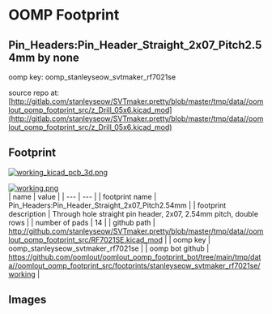 # OOMP Footprint  
## Pin_Headers:Pin_Header_Straight_2x07_Pitch2.54mm  by none  
  
oomp key: oomp_stanleyseow_svtmaker_rf7021se  
  
source repo at: [http://gitlab.com/stanleyseow/SVTmaker.pretty/blob/master/tmp/data//oomlout_oomp_footprint_src/z_Drill_05x6.kicad_mod](http://gitlab.com/stanleyseow/SVTmaker.pretty/blob/master/tmp/data//oomlout_oomp_footprint_src/z_Drill_05x6.kicad_mod)  
## Footprint  
  
[![working_kicad_pcb_3d.png](working_kicad_pcb_3d_600.png)](working_kicad_pcb_3d.png)  
  
[![working.png](working_600.png)](working.png)  
| name | value | 
| --- | --- | 
| footprint name | Pin_Headers:Pin_Header_Straight_2x07_Pitch2.54mm | 
| footprint description | Through hole straight pin header, 2x07, 2.54mm pitch, double rows | 
| number of pads | 14 | 
| github path | http://github.com/stanleyseow/SVTmaker.pretty/blob/master/tmp/data//oomlout_oomp_footprint_src/RF7021SE.kicad_mod | 
| oomp key | oomp_stanleyseow_svtmaker_rf7021se | 
| oomp bot github | https://github.com/oomlout/oomlout_oomp_footprint_bot/tree/main/tmp/data//oomlout_oomp_footprint_src/footprints/stanleyseow_svtmaker_rf7021se/working | 
## Images  
